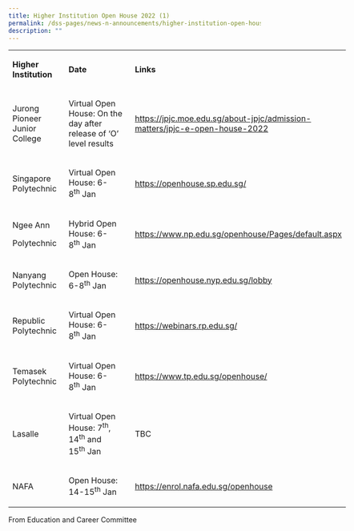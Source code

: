 ```yaml
---
title: Higher Institution Open House 2022 (1)
permalink: /dss-pages/news-n-announcements/higher-institution-open-house-2022-1
description: ""
---
```


<table style="width: 674px;">
<tbody>
<tr>
<td style="width: 103.234px;">
<p><strong>Higher Institution</strong></p>
</td>
<td style="width: 162.594px;">
<p><strong>Date</strong></p>
</td>
<td style="width: 386.172px;">
<p><strong>Links</strong></p>
</td>
</tr>
<tr>
<td style="width: 103.234px;">
<p>Jurong Pioneer Junior College</p>
</td>
<td style="width: 162.594px;">
<p>Virtual Open House: On the day after release of &lsquo;O&rsquo; level results&nbsp;</p>
</td>
<td style="width: 386.172px;">
<p><a href="https://jpjc.moe.edu.sg/about-jpjc/admission-matters/jpjc-e-open-house-2022">https://jpjc.moe.edu.sg/about-jpjc/admission-matters/jpjc-e-open-house-2022</a></p>
</td>
</tr>
<tr>
<td style="width: 103.234px;">
<p>Singapore Polytechnic</p>
</td>
<td style="width: 162.594px;">
<p>Virtual Open House: 6-8<sup>th</sup>&nbsp;Jan</p>
</td>
<td style="width: 386.172px;">
<p><a href="https://openhouse.sp.edu.sg/">https://openhouse.sp.edu.sg/</a></p>
</td>
</tr>
<tr>
<td style="width: 103.234px;">
<p>Ngee Ann</p>
<p>Polytechnic</p>
</td>
<td style="width: 162.594px;">
<p>Hybrid Open House: 6-8<sup>th</sup>&nbsp;Jan</p>
</td>
<td style="width: 386.172px;">
<p><a href="https://www.np.edu.sg/openhouse/Pages/default.aspx">https://www.np.edu.sg/openhouse/Pages/default.aspx</a></p>
</td>
</tr>
<tr>
<td style="width: 103.234px;">
<p>Nanyang Polytechnic</p>
</td>
<td style="width: 162.594px;">
<p>Open House: 6-8<sup>th</sup>&nbsp;Jan</p>
</td>
<td style="width: 386.172px;">
<p><a href="https://openhouse.nyp.edu.sg/lobby">https://openhouse.nyp.edu.sg/lobby</a></p>
</td>
</tr>
<tr>
<td style="width: 103.234px;">
<p>Republic Polytechnic</p>
</td>
<td style="width: 162.594px;">
<p>Virtual Open House: 6-8<sup>th</sup>&nbsp;Jan</p>
</td>
<td style="width: 386.172px;">
<p><a href="https://webinars.rp.edu.sg/">https://webinars.rp.edu.sg/</a></p>
</td>
</tr>
<tr>
<td style="width: 103.234px;">
<p>Temasek Polytechnic</p>
</td>
<td style="width: 162.594px;">
<p>Virtual Open House: 6-8<sup>th</sup>&nbsp;Jan</p>
</td>
<td style="width: 386.172px;">
<p><a href="https://www.tp.edu.sg/openhouse/">https://www.tp.edu.sg/openhouse/</a></p>
</td>
</tr>
<tr>
<td style="width: 103.234px;">
<p>Lasalle</p>
</td>
<td style="width: 162.594px;">
<p>Virtual Open House: 7<sup>th</sup>, 14<sup>th</sup>&nbsp;and 15<sup>th</sup>&nbsp;Jan</p>
</td>
<td style="width: 386.172px;">
<p>TBC</p>
</td>
</tr>
<tr>
<td style="width: 103.234px;">
<p>NAFA</p>
</td>
<td style="width: 162.594px;">
<p>Open House: 14-15<sup>th</sup>&nbsp;Jan</p>
</td>
<td style="width: 386.172px;">
<p><a href="https://enrol.nafa.edu.sg/openhouse">https://enrol.nafa.edu.sg/openhouse</a></p>
</td>
</tr>
</tbody>
</table>
<p>From Education and Career Committee</p>